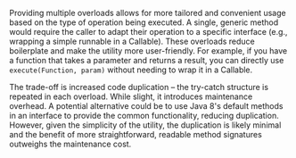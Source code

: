 Providing multiple overloads allows for more tailored and convenient usage based on the type of operation being executed. A single, generic method would require the caller to adapt their operation to a specific interface (e.g., wrapping a simple runnable in a Callable). These overloads reduce boilerplate and make the utility more user-friendly. For example, if you have a function that takes a parameter and returns a result, you can directly use `execute(Function, param)` without needing to wrap it in a Callable.

The trade-off is increased code duplication – the try-catch structure is repeated in each overload. While slight, it introduces maintenance overhead. A potential alternative could be to use Java 8's default methods in an interface to provide the common functionality, reducing duplication. However, given the simplicity of the utility, the duplication is likely minimal and the benefit of more straightforward, readable method signatures outweighs the maintenance cost.
